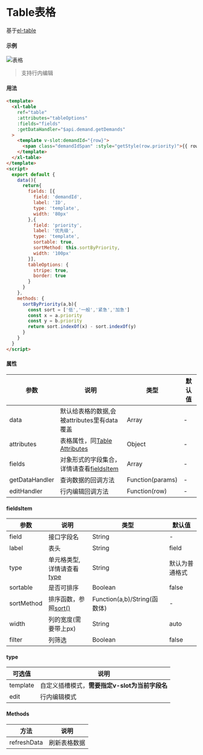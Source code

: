 # Table表格
基于[el-table](https://element.eleme.cn/#/zh-CN/component/table)
#### 示例
![表格](http://qh722157g.hn-bkt.clouddn.com/table1.png)
>支持行内编辑
#### 用法
``` html
<template>
  <xl-table
    ref="table"
    :attributes="tableOptions"
    :fields="fields"
    :getDataHandler="$api.demand.getDemands"
  >
    <template v-slot:demandId="{row}">
      <span class="demandIdSpan" :style="getStyle(row.priority)">{{ row.demandId }}</span>
    </template>
  </xl-table>
</template>
<script>
  export default {
    data(){
      return{
        fields: [{
          field: 'demandId',
          label: 'ID',
          type: 'template',
          width: '80px'
        },{
          field: 'priority',
          label: '优先级',
          type: 'template',
          sortable: true,
          sortMethod: this.sortByPriority,
          width: '100px'
        }],
        tableOptions: {
          stripe: true,
          border: true
        }
      }
    },
    methods: {
      sortByPriority(a,b){
        const sort = ['低','一般','紧急','加急']
        const x = a.priority
        const y = b.priority
        return sort.indexOf(x) - sort.indexOf(y)
      }
    }
  }
</script>
```
#### 属性  
| 参数  | 说明    | 类型 |  默认值 |
| ---- |  ----  | ----  | ----  |
| data  | 默认给表格的数据,会被attributes里有data覆盖  | Array  | - |
| attributes  | 表格属性，同[Table Attributes](https://element.eleme.cn/#/zh-CN/component/table) | Object |  - |
| fields  | 对象形式的字段集合，详情请查看[fieldsItem](/doc/table?id=fieldsItem)  | Array | - |
| getDataHandler  | 查询数据的回调方法   | Function(params) | - |
| editHandler  | 行内编辑回调方法  | Function(row)  | - |  
  
#### fieldsItem  
| 参数  | 说明   | 类型 |  默认值 |
| ---- |  ----  | ----  | ----  |
| field | 接口字段名 | String | - |
| label | 表头 | String | field |
| type | 单元格类型,详情请查看[type](/doc/table?id=type)| String | 默认为普通格式 |
| sortable | 是否可排序 | Boolean | false |
| sortMethod | 排序函数，参照[sort()](https://www.w3school.com.cn/js/jsref_sort.asp) | Function(a,b)/String(函数体) | - |
| width | 列的宽度(需要带上px) | String | auto |
| filter | 列筛选 | Boolean | false |

#### type  
| 可选值 | 说明   |
| ---- |  ----  |
| template |  自定义插槽模式，__需要指定v-slot为当前字段名__  |
| edit |  行内编辑模式  |

#### Methods 
| 方法 | 说明   |
| --- | --- |
| refreshData |  刷新表格数据  |

